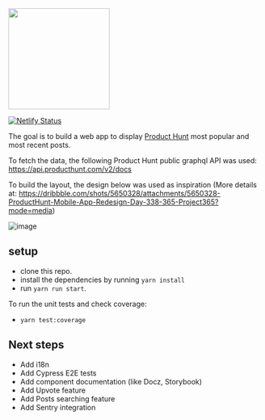 <img src="https://www.bybrand.io/blog/wp-content/uploads/2018/11/product-hunt-logo-vertical-orange-1.png" height="200px" align="center"/>

[![Netlify Status](https://api.netlify.com/api/v1/badges/cca3c45b-26c0-47e4-85ce-0fa7f91e3866/deploy-status)](https://app.netlify.com/sites/product-hunt-app/deploys)

The goal is to build a web app to display [Product Hunt](https://www.producthunt.com/) most popular and most recent posts.

To fetch the data, the following Product Hunt public graphql API was used: https://api.producthunt.com/v2/docs

To build the layout, the design below was used as inspiration (More details at: https://dribbble.com/shots/5650328/attachments/5650328-ProductHunt-Mobile-App-Redesign-Day-338-365-Project365?mode=media)

![image](https://user-images.githubusercontent.com/5726140/106479379-090bd680-6489-11eb-9df8-689a846a2643.png)

## setup

- clone this repo.
- install the dependencies by running `yarn install`
- run `yarn run start`.

To run the unit tests and check coverage:
- `yarn test:coverage`

## Next steps

- Add i18n
- Add Cypress E2E tests
- Add component documentation (like Docz, Storybook)
- Add Upvote feature
- Add Posts searching feature
- Add Sentry integration

